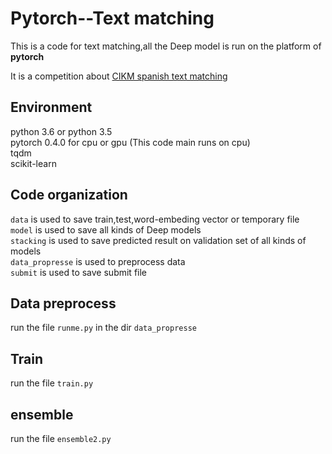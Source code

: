 # Pytorch--Text matching

This is a code for text matching,all the Deep model is run on the platform of **pytorch**

It is a competition about [CIKM spanish text matching](https://tianchi.aliyun.com/competition/introduction.htm?spm=5176.100066.0.0.7b7633afFVoLQR&raceId=231661)<br>

## Environment
python 3.6 or python 3.5<br>
pytorch 0.4.0 for cpu or gpu (This code main runs on cpu)<br>
tqdm<br>
scikit-learn<br>




## Code organization
`data` is used to save train,test,word-embeding vector or temporary file<br>
`model` is used to save all kinds of Deep models<br>
`stacking` is used to save predicted result on validation set of all kinds of models<br>
`data_propresse` is used to preprocess data<br>
`submit` is used to save submit file<br>

## Data preprocess
run the file `runme.py` in the dir `data_propresse`

## Train 
run the file `train.py` 

## ensemble
run the file `ensemble2.py`
